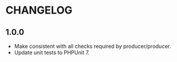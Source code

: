 # CHANGELOG

## 1.0.0

- Make consistent with all checks required by producer/producer.
- Update unit tests to PHPUnit 7.
